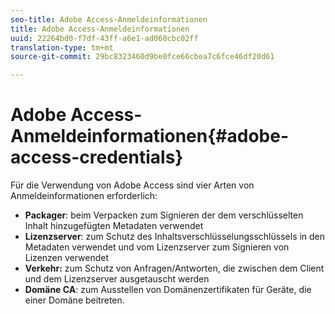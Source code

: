 ```yaml
---
seo-title: Adobe Access-Anmeldeinformationen
title: Adobe Access-Anmeldeinformationen
uuid: 22264bd0-f7df-43ff-a6e1-ad060cbc02ff
translation-type: tm+mt
source-git-commit: 29bc8323460d9be0fce66cbea7c6fce46df20d61

---
```



# Adobe Access-Anmeldeinformationen{#adobe-access-credentials}

Für die Verwendung von Adobe Access sind vier Arten von Anmeldeinformationen erforderlich:

* **Packager**: beim Verpacken zum Signieren der dem verschlüsselten Inhalt hinzugefügten Metadaten verwendet
* **Lizenzserver**: zum Schutz des Inhaltsverschlüsselungsschlüssels in den Metadaten verwendet und vom Lizenzserver zum Signieren von Lizenzen verwendet
* **Verkehr:** zum Schutz von Anfragen/Antworten, die zwischen dem Client und dem Lizenzserver ausgetauscht werden
* **Domäne CA**: zum Ausstellen von Domänenzertifikaten für Geräte, die einer Domäne beitreten.

